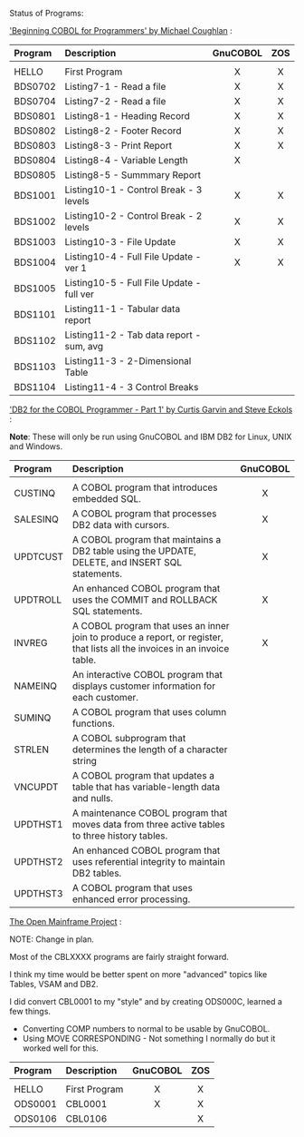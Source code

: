 Status of Programs:

['Beginning COBOL for Programmers' by Michael Coughlan](http://www.apress.com/9781430262534) :

| Program | Description                               | GnuCOBOL |  ZOS  |
| :------ | :---------------------------------------- | :------: | :---: |
|         |                                           |          |       |
| HELLO   | First Program                             |    X     |   X   |
| BDS0702 | Listing7-1 - Read a file                  |    X     |   X   |
| BDS0704 | Listing7-2 - Read a file                  |    X     |   X   |
| BDS0801 | Listing8-1 - Heading Record               |    X     |   X   |
| BDS0802 | Listing8-2 - Footer Record                |    X     |   X   |
| BDS0803 | Listing8-3 - Print Report                 |    X     |   X   |
| BDS0804 | Listing8-4 - Variable Length              |    X     |       |
| BDS0805 | Listing8-5 - Summmary Report              |          |       |
| BDS1001 | Listing10-1 - Control Break - 3 levels    |    X     |   X   |
| BDS1002 | Listing10-2 - Control Break - 2 levels    |    X     |   X   |
| BDS1003 | Listing10-3 - File Update                 |    X     |   X   |
| BDS1004 | Listing10-4 - Full File Update - ver 1    |    X     |   X   |
| BDS1005 | Listing10-5 - Full File Update - full ver |          |       |
| BDS1101 | Listing11-1 - Tabular data report         |          |       |
| BDS1102 | Listing11-2 - Tab data report - sum, avg  |          |       |
| BDS1103 | Listing11-3 - 2-Dimensional Table         |          |       |
| BDS1104 | Listing11-4 - 3 Control Breaks            |          |       |

['DB2 for the COBOL Programmer - Part 1' by Curtis Garvin and Steve Eckols](https://www.murach.com/shop/db2-for-the-cobol-programmer-2c-part-1-detail) :

**Note**: These will only be run using GnuCOBOL and IBM DB2 for Linux, UNIX and Windows.

| Program | Description                                    | GnuCOBOL |
| :------ | :--------------------------------------------- | :------: |
|         |                                                |          |
| CUSTINQ   | A COBOL program that introduces embedded SQL.|    X     |
| SALESINQ | A COBOL program that processes DB2 data with cursors. |    X     |
| UPDTCUST | A COBOL program that maintains a DB2 table using the UPDATE, DELETE, and INSERT SQL statements.|    X     |
| UPDTROLL | An enhanced COBOL program that uses the COMMIT and ROLLBACK SQL statements.|    X     |
| INVREG | A COBOL program that uses an inner join to produce a report, or register, that lists all the invoices in an invoice table.|    X     |
| NAMEINQ | An interactive COBOL program that displays customer information for each customer.|          |
| SUMINQ | A COBOL program that uses column functions.|          |
| STRLEN | A COBOL subprogram that determines the length of a character string|          |
| VNCUPDT | A COBOL program that updates a table that has variable-length data and nulls.|          |
| UPDTHST1 | A maintenance COBOL program that moves data from three active tables to three history tables.|          |
| UPDTHST2 | An enhanced COBOL program that uses referential integrity to maintain DB2 tables.|          |
| UPDTHST3 | A COBOL	program that uses enhanced error processing. |          |


[The Open Mainframe Project](https://www.openmainframeproject.org/projects/coboltrainingcourse) :

NOTE: Change in plan.

Most of the CBLXXXX programs are fairly straight forward.

I think my time would be better spent on more "advanced" topics like Tables, VSAM and DB2.

I did convert CBL0001 to my "style" and by creating ODS000C, learned a few things.
  * Converting COMP numbers to normal to be usable by GnuCOBOL.
  * Using MOVE CORRESPONDING - Not something I normally do but it worked well for this.

| Program | Description   | GnuCOBOL |  ZOS  |
| :------ | :------------ | :------: | :---: |
|         |               |          |       |
| HELLO   | First Program |    X     |   X   |
| ODS0001 | CBL0001       |    X     |   X   |
| ODS0106 | CBL0106       |          |   X   |
